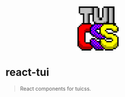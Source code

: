 <p>
  <center>
    <img src="./website/src/pages/tui-160_160.png" width="120">
  </center>
</p>

# react-tui
> React components for tuicss.
